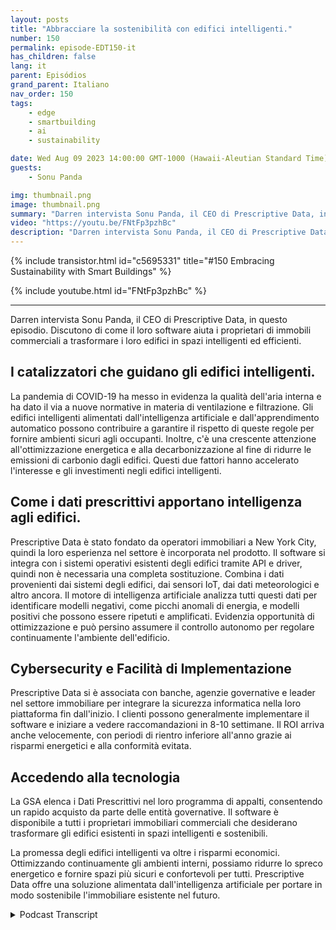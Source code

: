 ```yaml
---
layout: posts
title: "Abbracciare la sostenibilità con edifici intelligenti."
number: 150
permalink: episode-EDT150-it
has_children: false
lang: it
parent: Episódios
grand_parent: Italiano
nav_order: 150
tags:
    - edge
    - smartbuilding
    - ai
    - sustainability

date: Wed Aug 09 2023 14:00:00 GMT-1000 (Hawaii-Aleutian Standard Time)
guests:
    - Sonu Panda

img: thumbnail.png
image: thumbnail.png
summary: "Darren intervista Sonu Panda, il CEO di Prescriptive Data, in questa puntata. Discutono di come il loro software aiuti i proprietari di immobili commerciali a trasformare i loro edifici in spazi intelligenti ed efficienti."
video: "https://youtu.be/FNtFp3pzhBc"
description: "Darren intervista Sonu Panda, il CEO di Prescriptive Data, in questa puntata. Discutono di come il loro software aiuti i proprietari di immobili commerciali a trasformare i loro edifici in spazi intelligenti ed efficienti."
---
```


<div>
{% include transistor.html id="c5695331" title="#150 Embracing Sustainability with Smart Buildings" %}

{% include youtube.html id="FNtFp3pzhBc" %}
</div>

---

Darren intervista Sonu Panda, il CEO di Prescriptive Data, in questo episodio. Discutono di come il loro software aiuta i proprietari di immobili commerciali a trasformare i loro edifici in spazi intelligenti ed efficienti.

## I catalizzatori che guidano gli edifici intelligenti.

La pandemia di COVID-19 ha messo in evidenza la qualità dell'aria interna e ha dato il via a nuove normative in materia di ventilazione e filtrazione. Gli edifici intelligenti alimentati dall'intelligenza artificiale e dall'apprendimento automatico possono contribuire a garantire il rispetto di queste regole per fornire ambienti sicuri agli occupanti. Inoltre, c'è una crescente attenzione all'ottimizzazione energetica e alla decarbonizzazione al fine di ridurre le emissioni di carbonio dagli edifici. Questi due fattori hanno accelerato l'interesse e gli investimenti negli edifici intelligenti.

## Come i dati prescrittivi apportano intelligenza agli edifici.

Prescriptive Data è stato fondato da operatori immobiliari a New York City, quindi la loro esperienza nel settore è incorporata nel prodotto. Il software si integra con i sistemi operativi esistenti degli edifici tramite API e driver, quindi non è necessaria una completa sostituzione. Combina i dati provenienti dai sistemi degli edifici, dai sensori IoT, dai dati meteorologici e altro ancora. Il motore di intelligenza artificiale analizza tutti questi dati per identificare modelli negativi, come picchi anomali di energia, e modelli positivi che possono essere ripetuti e amplificati. Evidenzia opportunità di ottimizzazione e può persino assumere il controllo autonomo per regolare continuamente l'ambiente dell'edificio.

## Cybersecurity e Facilità di Implementazione

Prescriptive Data si è associata con banche, agenzie governative e leader nel settore immobiliare per integrare la sicurezza informatica nella loro piattaforma fin dall'inizio. I clienti possono generalmente implementare il software e iniziare a vedere raccomandazioni in 8-10 settimane. Il ROI arriva anche velocemente, con periodi di rientro inferiore all'anno grazie ai risparmi energetici e alla conformità evitata.

## Accedendo alla tecnologia

La GSA elenca i Dati Prescrittivi nel loro programma di appalti, consentendo un rapido acquisto da parte delle entità governative. Il software è disponibile a tutti i proprietari immobiliari commerciali che desiderano trasformare gli edifici esistenti in spazi intelligenti e sostenibili.

La promessa degli edifici intelligenti va oltre i risparmi economici. Ottimizzando continuamente gli ambienti interni, possiamo ridurre lo spreco energetico e fornire spazi più sicuri e confortevoli per tutti. Prescriptive Data offre una soluzione alimentata dall'intelligenza artificiale per portare in modo sostenibile l'immobiliare esistente nel futuro.



<details>
<summary> Podcast Transcript </summary>

<p></p>

</details>
